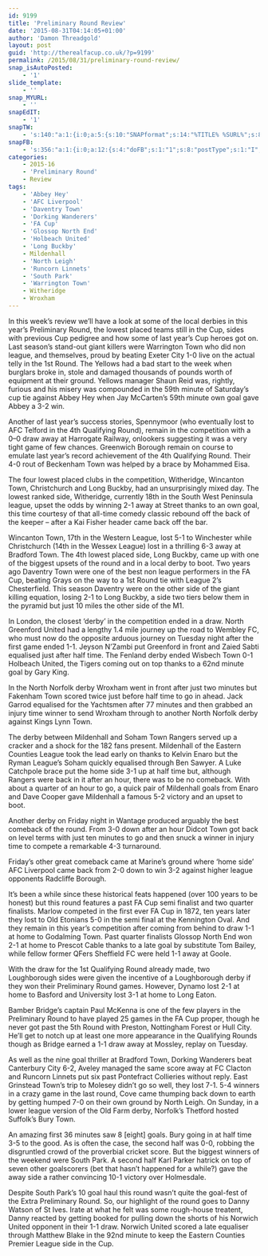 ```yaml
---
id: 9199
title: 'Preliminary Round Review'
date: '2015-08-31T04:14:05+01:00'
author: 'Damon Threadgold'
layout: post
guid: 'http://therealfacup.co.uk/?p=9199'
permalink: /2015/08/31/preliminary-round-review/
snap_isAutoPosted:
    - '1'
slide_template:
    - ''
snap_MYURL:
    - ''
snapEdIT:
    - '1'
snapTW:
    - 's:140:"a:1:{i:0;a:5:{s:10:"SNAPformat";s:14:"%TITLE% %SURL%";s:8:"attchImg";s:1:"0";s:9:"isAutoImg";s:1:"A";s:8:"imgToUse";s:0:"";s:4:"doTW";i:0;}}";'
snapFB:
    - 's:356:"a:1:{i:0;a:12:{s:4:"doFB";s:1:"1";s:8:"postType";s:1:"I";s:10:"AttachPost";s:1:"2";s:10:"SNAPformat";s:15:"%EXCERPT% %URL%";s:9:"isAutoImg";s:1:"A";s:8:"imgToUse";s:0:"";s:9:"isAutoURL";s:1:"A";s:8:"urlToUse";s:0:"";s:11:"isPrePosted";s:1:"1";s:8:"isPosted";s:1:"1";s:4:"pgID";s:30:"156412412358_10153622641907359";s:5:"pDate";s:19:"2015-09-29 03:14:18";}}";'
categories:
    - 2015-16
    - 'Preliminary Round'
    - Review
tags:
    - 'Abbey Hey'
    - 'AFC Liverpool'
    - 'Daventry Town'
    - 'Dorking Wanderers'
    - 'FA Cup'
    - 'Glossop North End'
    - 'Holbeach United'
    - 'Long Buckby'
    - Mildenhall
    - 'North Leigh'
    - 'Runcorn Linnets'
    - 'South Park'
    - 'Warrington Town'
    - Witheridge
    - Wroxham
---
```


<div class="itemIntroText">In this week’s review we’ll have a look at some of the local derbies in this year’s Preliminary Round, the lowest placed teams still in the Cup, sides with previous Cup pedigree and how some of last year’s Cup heroes got on.

</div><div class="itemFullText">Last season’s stand-out giant killers were Warrington Town who did non league, and themselves, proud by beating Exeter City 1-0 live on the actual telly in the 1st Round. The Yellows had a bad start to the week when burglars broke in, stole and damaged thousands of pounds worth of equipment at their ground. Yellows manager Shaun Reid was, rightly, furious and his misery was compounded in the 59th minute of Saturday’s cup tie against Abbey Hey when Jay McCarten’s 59th minute own goal gave Abbey a 3-2 win.

Another of last year’s success stories, Spennymoor (who eventually lost to AFC Telford in the 4th Qualifying Round), remain in the competition with a 0–0 draw away at Harrogate Railway, onlookers suggesting it was a very tight game of few chances. Greenwich Borough remain on course to emulate last year’s record achievement of the 4th Qualifying Round. Their 4-0 rout of Beckenham Town was helped by a brace by Mohammed Eisa.

The four lowest placed clubs in the competition, Witheridge, Wincanton Town, Christchurch and Long Buckby, had an unsurprisingly mixed day. The lowest ranked side, Witheridge, currently 18th in the South West Peninsula league, upset the odds by winning 2-1 away at Street thanks to an own goal, this time courtesy of that all-time comedy classic rebound off the back of the keeper – after a Kai Fisher header came back off the bar.

Wincanton Town, 17th in the Western League, lost 5-1 to Winchester while Christchurch (14th in the Wessex League) lost in a thrilling 6-3 away at Bradford Town. The 4th lowest placed side, Long Buckby, came up with one of the biggest upsets of the round and in a local derby to boot. Two years ago Daventry Town were one of the best non league performers in the FA Cup, beating Grays on the way to a 1st Round tie with League 2’s Chesterfield. This season Daventry were on the other side of the giant killing equation, losing 2-1 to Long Buckby, a side two tiers below them in the pyramid but just 10 miles the other side of the M1.

In London, the closest ‘derby’ in the competition ended in a draw. North Greenford United had a lengthy 1.4 mile journey up the road to Wembley FC, who must now do the opposite arduous journey on Tuesday night after the first game ended 1-1. Jeyson N’Zambi put Greenford in front and Zaied Sabti equalised just after half time. The Fenland derby ended Wisbech Town 0-1 Holbeach United, the Tigers coming out on top thanks to a 62nd minute goal by Gary King.

In the North Norfolk derby Wroxham went in front after just two minutes but Fakenham Town scored twice just before half time to go in ahead. Jack Garrod equalised for the Yachtsmen after 77 minutes and then grabbed an injury time winner to send Wroxham through to another North Norfolk derby against Kings Lynn Town.

The derby between Mildenhall and Soham Town Rangers served up a cracker and a shock for the 182 fans present. Mildenhall of the Eastern Counties League took the lead early on thanks to Kelvin Enaro but the Ryman League’s Soham quickly equalised through Ben Sawyer. A Luke Catchpole brace put the home side 3-1 up at half time but, although Rangers were back in it after an hour, there was to be no comeback. With about a quarter of an hour to go, a quick pair of Mildenhall goals from Enaro and Dave Cooper gave Mildenhall a famous 5-2 victory and an upset to boot.

Another derby on Friday night in Wantage produced arguably the best comeback of the round. From 3-0 down after an hour Didcot Town got back on level terms with just ten minutes to go and then snuck a winner in injury time to compete a remarkable 4-3 turnaround.

Friday’s other great comeback came at Marine’s ground where ‘home side’ AFC Liverpool came back from 2-0 down to win 3-2 against higher league opponents Radcliffe Borough.

It’s been a while since these historical feats happened (over 100 years to be honest) but this round features a past FA Cup semi finalist and two quarter finalists. Marlow competed in the first ever FA Cup in 1872, ten years later they lost to Old Etonians 5-0 in the semi final at the Kennington Oval. And they remain in this year’s competition after coming from behind to draw 1-1 at home to Godalming Town. Past quarter finalists Glossop North End won 2-1 at home to Prescot Cable thanks to a late goal by substitute Tom Bailey, while fellow former QFers Sheffield FC were held 1-1 away at Goole.

With the draw for the 1st Qualifying Round already made, two Loughborough sides were given the incentive of a Loughborough derby if they won their Preliminary Round games. However, Dynamo lost 2-1 at home to Basford and University lost 3-1 at home to Long Eaton.

Bamber Bridge’s captain Paul McKenna is one of the few players in the Preliminary Round to have played 25 games in the FA Cup proper, though he never got past the 5th Round with Preston, Nottingham Forest or Hull City. He’ll get to notch up at least one more appearance in the Qualifying Rounds though as Bridge earned a 1-1 draw away at Mossley, replay on Tuesday.

As well as the nine goal thriller at Bradford Town, Dorking Wanderers beat Canterbury City 6-2, Aveley managed the same score away at FC Clacton and Runcorn Linnets put six past Pontefract Collieries without reply. East Grinstead Town’s trip to Molesey didn’t go so well, they lost 7-1. 5-4 winners in a crazy game in the last round, Cove came thumping back down to earth by getting humped 7-0 on their own ground by North Leigh. On Sunday, in a lower league version of the Old Farm derby, Norfolk’s Thetford hosted Suffolk’s Bury Town.

An amazing first 36 minutes saw 8 \[eight\] goals. Bury going in at half time 3-5 to the good. As is often the case, the second half was 0-0, robbing the disgruntled crowd of the proverbial cricket score. But the biggest winners of the weekend were South Park. A second half Karl Parker hatrick on top of seven other goalscorers (bet that hasn’t happened for a while?) gave the away side a rather convincing 10-1 victory over Holmesdale.

Despite South Park’s 10 goal haul this round wasn’t quite the goal-fest of the Extra Preliminary Round. So, our highlight of the round goes to Danny Watson of St Ives. Irate at what he felt was some rough-house treatent, Danny reacted by getting booked for pulling down the shorts of his Norwich United opponent in their 1-1 draw. Norwich United scored a late equaliser through Matthew Blake in the 92nd minute to keep the Eastern Counties Premier League side in the Cup.

</div>